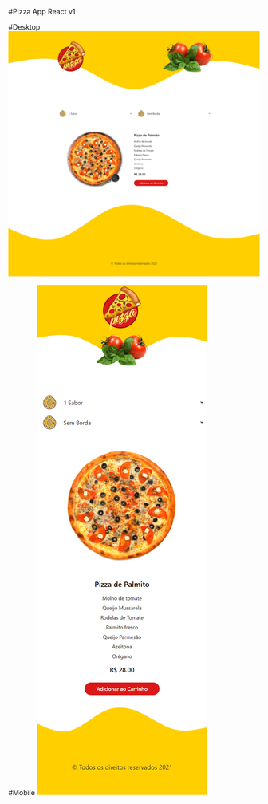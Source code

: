 #Pizza App React v1

#Desktop
![alt text](https://github.com/d8web/PizzaAppReact/blob/main/public/assets/media/screenshot.png)

#Mobile
![alt text](https://github.com/d8web/PizzaAppReact/blob/main/public/assets/media/screenshot-mobile.png)